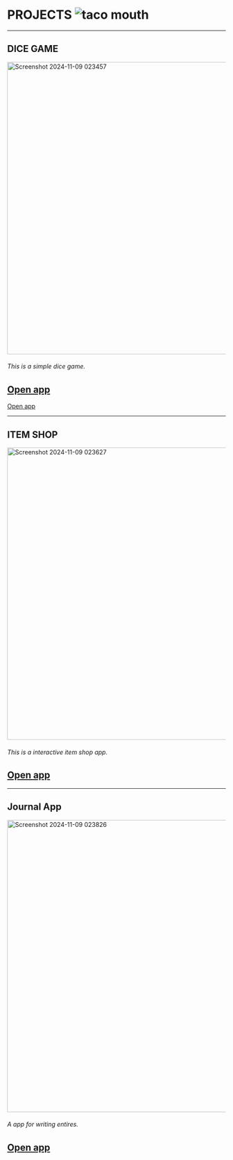 # PROJECTS ![taco mouth](https://github.com/user-attachments/assets/7cca9c36-ea04-4afb-9f26-e77da3f5dc3a)

---
## DICE GAME
<img width="674" alt="Screenshot 2024-11-09 023457" src="https://github.com/user-attachments/assets/930eaa1b-a92f-4d81-a5e0-3dfc618bf6cd">

###### This is a simple dice game.
[Open app](/sample_page) 
---
[Open app](/sample_page) 

---
## ITEM SHOP

<img width="674" alt="Screenshot 2024-11-09 023627" src="https://github.com/user-attachments/assets/33b673f8-0531-4a8d-84cd-9603a5ef896d">

###### This is a interactive item shop app. 
[Open app](/sample_page) 
---


---
## Journal App
<img width="674" alt="Screenshot 2024-11-09 023826" src="https://github.com/user-attachments/assets/8ba3dd4f-46b0-43fe-a741-4ac501805eae">


###### A app for writing entires.
[Open app](/sample_page) 
---

